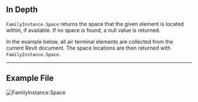 ## In Depth
`FamilyInstance.Space` returns the space that the given element is located within, if available. If no space is found, a null value is returned.

In the example below, all air terminal elements are collected from the current Revit document. The space locations are then returned with `FamilyInstance.Space`.
___
## Example File

![FamilyInstance.Space](./Revit.Elements.FamilyInstance.Space_img.jpg)
